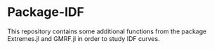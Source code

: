 # Package-IDF

This repository contains some additional functions from the package Extremes.jl and GMRF.jl in order to study IDF curves.